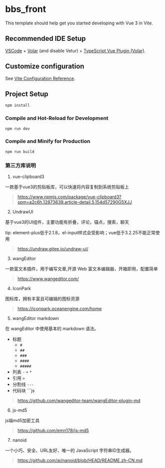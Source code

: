 # bbs_front

This template should help get you started developing with Vue 3 in Vite.

## Recommended IDE Setup

[VSCode](https://code.visualstudio.com/) + [Volar](https://marketplace.visualstudio.com/items?itemName=Vue.volar) (and disable Vetur) + [TypeScript Vue Plugin (Volar)](https://marketplace.visualstudio.com/items?itemName=Vue.vscode-typescript-vue-plugin).

## Customize configuration

See [Vite Configuration Reference](https://vitejs.dev/config/).

## Project Setup

```sh
npm install
```

### Compile and Hot-Reload for Development

```sh
npm run dev
```

### Compile and Minify for Production

```sh
npm run build
```

### 第三方库说明
1. vue-clipboard3

一款基于vue3的剪贴板库，可以快速将内容复制到系统剪贴板上
> https://www.npmjs.com/package/vue-clipboard3?spm=a2c6h.12873639.article-detail.5.154d57290G5XJJ

2. UndrawUI

基于vue3的UI组件，主要功能有折叠，评论，锚点，搜索，聊天

<block>tip: element-plus低于2.1.8，el-input样式会受影响；vue低于3.2.25不能正常使用</block>
> https://undraw.gitee.io/undraw-ui/


3. wangEditor

一款富文本插件，用于编写文章,开源 Web 富文本编辑器，开箱即用，配置简单
> https://www.wangeditor.com/


4. IconPark

图标库，拥有丰富且可编辑的图标资源

> https://iconpark.oceanengine.com/home


5. wangEditor markdown

在 wangEditor 中使用基本的 markdown 语法。
- 标题
    - `#`
    - `##`
    - `###`
    - `####`
    - `#####`
- 列表 `-` `+` `*`
- 引用 `>`
- 分割线 `---`
- 代码块 ```js

> https://github.com/wangeditor-team/wangEditor-plugin-md

6. js-md5

js端md5加密工具

> https://github.com/emn178/js-md5

7. nanoid

一个小巧、安全、URL友好、唯一的 JavaScript 字符串ID生成器。

> https://github.com/ai/nanoid/blob/HEAD/README.zh-CN.md